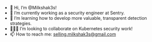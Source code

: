- 👋 Hi, I’m @Milkshak3s!
- 👀 I’m currently working as a security engineer at Sentry.
- 🌱 I’m learning how to develop more valuable, transparent detection strategies. 
- 🧑‍🤝‍🧑 I’m looking to collaborate on Kubernetes security work! 
- 📫 How to reach me: selling.milkshak3s@gmail.com
